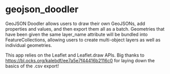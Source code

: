 # geojson_doodler
GeoJSON Doodler allows users to draw their own GeoJSONs, add properties and values, and then export them all as a batch.  Geometries that have been given the same layer_name attribute will be bundled into FeatureCollections, allowing users to create multi-object layers as well as individual geometries.

This app relies on the Leaflet and Leaflet.draw APIs.  Big thanks to https://bl.ocks.org/kalebdf/ee7a5e7f44416b2116c0 for laying down the basics of the .csv export!